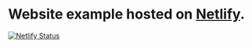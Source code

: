 # Website example hosted on [Netlify](https://netlify.com).

[![Netlify Status](https://api.netlify.com/api/v1/badges/ec20d082-a012-4159-9383-bdc63a287e2c/deploy-status)](https://app.netlify.com/sites/jizzy002/deploys)
